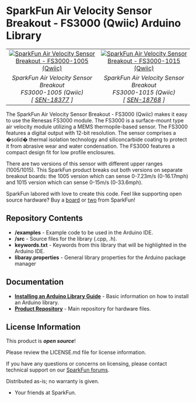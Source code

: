 SparkFun Air Velocity Sensor Breakout - FS3000 (Qwiic) Arduino Library
========================================

<table class="table table-hover table-striped table-bordered">
  <tr align="center">
   <td><a href="https://www.sparkfun.com/products/18377"><img src="https://cdn.sparkfun.com//assets/parts/1/7/7/5/9/18377-SparkFun_Air_Velocity_Sensor_Breakout_-_FS3000__Qwiic_01.jpg" alt="SparkFun Air Velocity Sensor Breakout - FS3000-1005 (Qwiic)"></a></td>
   <td><a href="https://www.sparkfun.com/products/18768"><img src="https://cdn.sparkfun.com//assets/parts/1/8/3/2/3/18768-_SEN_SparkFun_Air_Velocity_Sensor-_01.jpg" alt="SparkFun Air Velocity Sensor Breakout - FS3000-1015 (Qwiic)"></a></td>
  </tr>
  <tr align="center">
   <td><i>SparkFun Air Velocity Sensor Breakout <br /> FS3000-1005 (Qwiic) <br /> [ <a href="https://www.sparkfun.com/products/18377">SEN-18377</a> ]</i></td>
   <td><i>SparkFun Air Velocity Sensor Breakout <br /> FS3000-1015 (Qwiic) <br /> [ <a href="https://www.sparkfun.com/products/18768">SEN-18768</a> ]</i></td>
  </tr>
</table>

The SparkFun Air Velocity Sensor Breakout - FS3000 (Qwiic) makes it easy to use the Renesas FS3000 module. The FS3000 is a surface-mount type air velocity module utilizing a MEMS thermopile-based sensor. The FS3000 features a digital output with 12-bit resolution. The sensor comprises a �solid� thermal isolation technology and siliconcarbide coating to protect it from abrasive wear and water condensation. The FS3000 features a compact design fit for low profile enclosures.

There are two versions of this sensor with different upper ranges (1005/1015). This SparkFun product breaks out both versions on separate breakout boards: the 1005 version which can sense 0-7.23m/s (0-16.17mph) and 1015 version which can sense 0-15m/s (0-33.6mph).

SparkFun labored with love to create this code. Feel like supporting open source hardware?
Buy a [board](https://www.sparkfun.com/products/18377) or [two](https://www.sparkfun.com/products/18768) from SparkFun!

Repository Contents
-------------------

* **/examples** - Example code to be used in the Arduino IDE.
* **/src** - Source files for the library (.cpp, .h).
* **keywords.txt** - Keywords from this library that will be highlighted in the Arduino IDE.
* **libaray.properties** - General library properties for the Arduino package manager

Documentation
--------------

* **[Installing an Arduino Library Guide](https://learn.sparkfun.com/tutorials/installing-an-arduino-library)** - Basic information on how to install an Arduino library.
* **[Product Repository](https://github.com/sparkfun/SparkFun_Air_Velocity_Sensor_FS3000_Qwiic)** - Main repository for hardware files.

License Information
-------------------

This product is _**open source**_!

Please review the LICENSE.md file for license information.

If you have any questions or concerns on licensing, please contact technical support on our [SparkFun forums](https://forum.sparkfun.com/viewforum.php?f=152).

Distributed as-is; no warranty is given.

- Your friends at SparkFun.

_<COLLABORATION CREDIT>_
